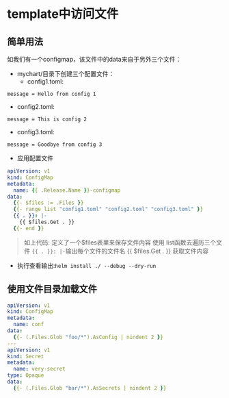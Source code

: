 # template中访问文件



## 简单用法

如我们有一个configmap，该文件中的data来自于另外三个文件：

* mychart/目录下创建三个配置文件：  
  * config1.toml:  
```
message = Hello from config 1
```
  * config2.toml:  
```
message = This is config 2
```

  * config3.toml:   
```
message = Goodbye from config 3
```

* 应用配置文件  
```YAML
apiVersion: v1
kind: ConfigMap
metadata:
  name: {{ .Release.Name }}-configmap
data:
  {{- $files := .Files }}
  {{- range list "config1.toml" "config2.toml" "config3.toml" }}
  {{ . }}: |-
    {{ $files.Get . }}
  {{- end }}
```
> 如上代码: 
> 定义了一个$files表里来保存文件内容
> 使用 list函数去遍历三个文件
> ``{{ . }}: |-``输出每个文件的文件名
> {{ $files.Get . }} 获取文件内容

* 执行查看输出:``helm install ./ --debug --dry-run ``


## 使用文件目录加载文件

```YAML
apiVersion: v1
kind: ConfigMap
metadata:
  name: conf
data:
  {{- (.Files.Glob "foo/*").AsConfig | nindent 2 }}
---
apiVersion: v1
kind: Secret
metadata:
  name: very-secret
type: Opaque
data:
  {{- (.Files.Glob "bar/*").AsSecrets | nindent 2 }}
```